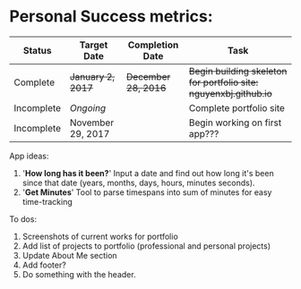 Personal Success metrics:
======
|Status|Target Date|Completion Date|Task|
|-------------|----------|------------|--------|
|Complete|~~January 2, 2017~~|~~December 28, 2016~~|~~Begin building skeleton for portfolio site: nguyenxbj.github.io~~|
|Incomplete|*Ongoing*||Complete portfolio site|
|Incomplete|November 29, 2017||Begin working on first app???|

App ideas:

1. '**How long has it been?**' Input a date and find out how long it's been since that date (years, months, days, hours, minutes seconds). 
2. '**Get Minutes**' Tool to parse timespans into sum of minutes for easy time-tracking

To dos:

1. Screenshots of current works for portfolio
2. Add list of projects to portfolio (professional and personal projects)
3. Update About Me section
4. Add footer?
5. Do something with the header.

